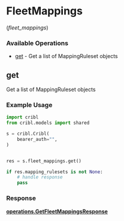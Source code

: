 # FleetMappings
(*fleet_mappings*)

### Available Operations

* [get](#get) - Get a list of MappingRuleset objects

## get

Get a list of MappingRuleset objects

### Example Usage

```python
import cribl
from cribl.models import shared

s = cribl.Cribl(
    bearer_auth="",
)


res = s.fleet_mappings.get()

if res.mapping_rulesets is not None:
    # handle response
    pass
```


### Response

**[operations.GetFleetMappingsResponse](../../models/operations/getfleetmappingsresponse.md)**

